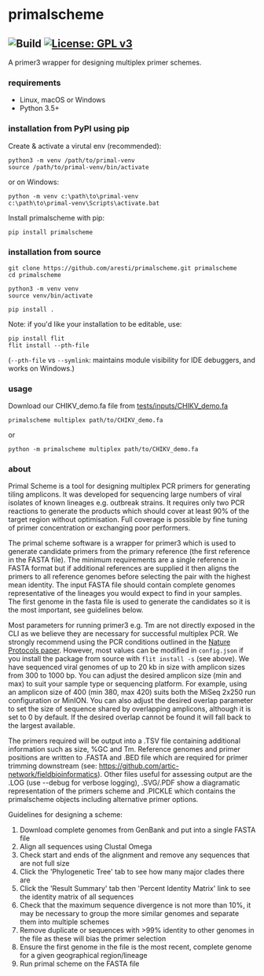 # primalscheme

![Build](https://github.com/aresti/primalscheme/workflows/Build/badge.svg)
[![License: GPL v3](https://img.shields.io/badge/License-GPLv3-blue.svg)](https://www.gnu.org/licenses/gpl-3.0)
---
A primer3 wrapper for designing multiplex primer schemes.

### requirements
* Linux, macOS or Windows
* Python 3.5+


### installation from PyPI using pip
Create & activate a virutal env (recommended):
```
python3 -m venv /path/to/primal-venv
source /path/to/primal-venv/bin/activate
```
or on Windows:
```
python -m venv c:\path\to\primal-venv
c:\path\to\primal-venv\Scripts\activate.bat
```

Install primalscheme with pip:
```
pip install primalscheme
```

### installation from source
```
git clone https://github.com/aresti/primalscheme.git primalscheme
cd primalscheme

python3 -m venv venv
source venv/bin/activate

pip install .
```

Note: if you'd like your installation to be editable, use:
```
pip install flit
flit install --pth-file
```
(`--pth-file` vs `--symlink`: maintains module visibility for IDE debuggers, and works on Windows.)

### usage
Download our CHIKV_demo.fa file from <a href="https://raw.githubusercontent.com/aresti/primalscheme/master/tests/inputs/CHIKV_demo.fa">tests/inputs/CHIKV_demo.fa</a>

```
primalscheme multiplex path/to/CHIKV_demo.fa
```
or
```
python -m primalscheme multiplex path/to/CHIKV_demo.fa
```

### about
Primal Scheme is a tool for designing multiplex PCR primers for generating tiling amplicons. It was developed for sequencing large numbers of viral isolates of known lineages e.g. outbreak strains. It requires only two PCR reactions to generate the products which should cover at least 90% of the target region without optimisation. Full coverage is possible by fine tuning of primer concentration or exchanging poor performers.

The primal scheme software is a wrapper for primer3 which is used to generate candidate primers from the primary reference (the first reference in the FASTA file). The minimum requirements are a single reference in FASTA format but if additional references are supplied it then aligns the primers to all reference genomes before selecting the pair with the highest mean identity. The input FASTA file should contain complete genomes representative of the lineages you would expect to find in your samples. The first genome in the fasta file is used to generate the candidates so it is the most important, see guidelines below.

Most parameters for running primer3 e.g. Tm are not directly exposed in the CLI as we believe they are necessary for successful multiplex PCR. We strongly recommend using the PCR conditions outlined in the <a href="http://www.nature.com/nprot/journal/v12/n6/full/nprot.2017.066.html">Nature Protocols paper</a>. However, most values can be modified in `config.json` if you install the package from source with `flit install -s` (see above). We have sequenced viral genomes of up to 20 kb in size with amplicon sizes from 300 to 1000 bp. You can adjust the desired amplicon size (min and max) to suit your sample type or sequencing platform. For example, using an amplicon size of 400 (min 380, max 420) suits both the MiSeq 2x250 run configuration or MinION. You can also adjust the desired overlap parameter to set the size of sequence shared by overlapping amplicons, although it is set to 0 by default. If the desired overlap cannot be found it will fall back to the largest available.

The primers required will be output into a .TSV file containing additional information such as size, %GC and Tm. Reference genomes and primer positions are written to .FASTA and .BED file which are required for primer trimming downstream (see: https://github.com/artic-network/fieldbioinformatics). Other files useful for assessing output are the .LOG (use --debug for verbose logging), .SVG/.PDF show a diagramatic representation of the primers scheme and .PICKLE which contains the primalscheme objects including alternative primer options. 

Guidelines for designing a scheme:

1. Download complete genomes from GenBank and put into a single FASTA file
2. Align all sequences using Clustal Omega
3. Check start and ends of the alignment and remove any sequences that are not full size
4. Click the 'Phylogenetic Tree' tab to see how many major clades there are
5. Click the 'Result Summary' tab then 'Percent Identity Matrix' link to see the identity matrix of all sequences
6. Check that the maximum sequence divergence is not more than 10%, it may be necessary to group the more similar genomes and separate them into multiple schemes
7. Remove duplicate or sequences with >99% identity to other genomes in the file as these will bias the primer selection
8. Ensure the first genome in the file is the most recent, complete genome for a given geographical region/lineage
9. Run primal scheme on the FASTA file
